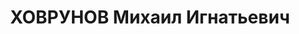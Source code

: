 ---
title: ХОВРУНОВ Михаил Игнатьевич
description: 'Род. в 1914, Белоруссия, Дубровенский р-н, дер. Чирино, белорус, обр.:
  среднее, член ВЛКСМ с 1931. Проживал: Минск, Военный городок 188 зенитного полка.
  Артиллерист-техник, 188 зенитный полк (воентехник 2-го ранга)

  Арестован 02.10.1937. Обв. по ст. 70, 71, 76 УК БССР - член троц.-зинов.орг., подготовка
  убийства Кирова, подг.взрыва воинских складов. Приговор: ВК ВС СССР, 24.11.1937
  – ВМН с конфискацией имущества. Расстрелян 24.11.1937, г.Минск.

  Реабилитирован ВК ВС СССР 14.08.1958'
---